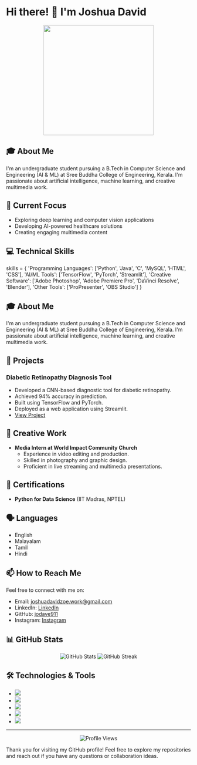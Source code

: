 # Hi there! 👋 I'm Joshua David

<div align="center">
  <img src="https://media.giphy.com/media/qgQUggAC3Pfv687qPC/giphy.gif" width="300"/>
</div>

## 🎓 About Me
I'm an undergraduate student pursuing a B.Tech in Computer Science and Engineering (AI & ML) at Sree Buddha College of Engineering, Kerala. I'm passionate about artificial intelligence, machine learning, and creative multimedia work.

## 🔭 Current Focus
- Exploring deep learning and computer vision applications
- Developing AI-powered healthcare solutions
- Creating engaging multimedia content

## 💻 Technical Skills

skills = {
    'Programming Languages': ['Python', 'Java', 'C', 'MySQL', 'HTML', 'CSS'],
    'AI/ML Tools': ['TensorFlow', 'PyTorch', 'Streamlit'],
    'Creative Software': ['Adobe Photoshop', 'Adobe Premiere Pro', 'DaVinci Resolve', 'Blender'],
    'Other Tools': ['ProPresenter', 'OBS Studio']
}

## 🎓 About Me
I'm an undergraduate student pursuing a B.Tech in Computer Science and Engineering (AI & ML) at Sree Buddha College of Engineering, Kerala. I'm passionate about artificial intelligence, machine learning, and creative multimedia work.

## 🚀 Projects

### Diabetic Retinopathy Diagnosis Tool
- Developed a CNN-based diagnostic tool for diabetic retinopathy.
- Achieved 94% accuracy in prediction.
- Built using TensorFlow and PyTorch.
- Deployed as a web application using Streamlit.
- [View Project](https://github.com/jodave911/Diabetic-Retinopathy-Diagnostics)

## 🎨 Creative Work
- **Media Intern at World Impact Community Church**
  - Experience in video editing and production.
  - Skilled in photography and graphic design.
  - Proficient in live streaming and multimedia presentations.

## 🌟 Certifications
- **Python for Data Science** (IIT Madras, NPTEL)

## 🗣️ Languages
- English
- Malayalam
- Tamil
- Hindi

## 📫 How to Reach Me
Feel free to connect with me on:
- Email: [joshuadavidzoe.work@gmail.com](mailto:joshuadavidzoe.work@gmail.com)
- LinkedIn: [LinkedIn](https://www.linkedin.com/in/joshua-david-4b658821b/)
- GitHub: [jodave911](https://github.com/jodave911)
- Instagram: [Instagram](https://www.instagram.com/_jo_dave_/)

## 📊 GitHub Stats
<div align="center">
  <img src="https://github-readme-stats.vercel.app/api?username=jodave911&show_icons=true&theme=radical" alt="GitHub Stats"/>
  <img src="https://github-readme-streak-stats.herokuapp.com/?user=jodave911&theme=radical" alt="GitHub Streak"/>
</div>

## 🛠️ Technologies & Tools
- ![](https://img.shields.io/badge/Python-3776AB?style=for-the-badge&logo=python&logoColor=white)
- ![](https://img.shields.io/badge/TensorFlow-FF6F00?style=for-the-badge&logo=tensorflow&logoColor=white)
- ![](https://img.shields.io/badge/PyTorch-EE4C2C?style=for-the-badge&logo=pytorch&logoColor=white)
- ![](https://img.shields.io/badge/Adobe-Photoshop-31A8FF?style=for-the-badge&logo=Adobe-Photoshop&logoColor=white)
- ![](https://img.shields.io/badge/Adobe-Premiere%20Pro-9999FF?style=for-the-badge&logo=Adobe-Premiere%20Pro&logoColor=white)

---

<div align="center">
  <img src="https://komarev.com/ghpvc/?username=jodave911&style=flat-square&color=blue" alt="Profile Views"/>
</div>


Thank you for visiting my GitHub profile! Feel free to explore my repositories and reach out if you have any questions or collaboration ideas.
